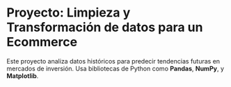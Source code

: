 <div align="left">

# Proyecto: Limpieza y Transformación de datos para un Ecommerce

Este proyecto analiza datos históricos para predecir tendencias futuras en mercados de inversión. Usa bibliotecas de Python como **Pandas**, **NumPy**, y **Matplotlib**.
